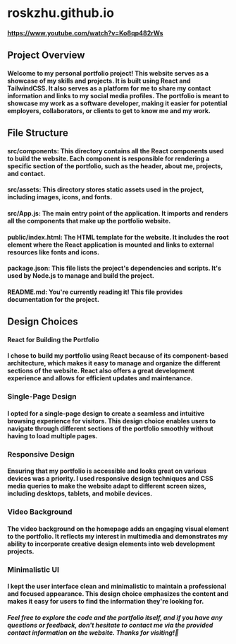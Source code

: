 # roskzhu.github.io
#### https://www.youtube.com/watch?v=Ko8qp482rWs
## Project Overview
#### Welcome to my personal portfolio project! This website serves as a showcase of my skills and projects. It is built using React and TailwindCSS. It also serves as a platform for me to share my contact information and links to my social media profiles. The portfolio is meant to showcase my work as a software developer, making it easier for potential employers, collaborators, or clients to get to know me and my work.
## File Structure
#### **src/components:** This directory contains all the React components used to build the website. Each component is responsible for rendering a specific section of the portfolio, such as the header, about me, projects, and contact.
#### **src/assets:** This directory stores static assets used in the project, including images, icons, and fonts.
#### **src/App.js:** The main entry point of the application. It imports and renders all the components that make up the portfolio website.
#### **public/index.html:** The HTML template for the website. It includes the root element where the React application is mounted and links to external resources like fonts and icons.
#### **package.json:** This file lists the project's dependencies and scripts. It's used by Node.js to manage and build the project.
#### **README.md:** You're currently reading it! This file provides documentation for the project.
## Design Choices
#### React for Building the Portfolio
#### I chose to build my portfolio using React because of its component-based architecture, which makes it easy to manage and organize the different sections of the website. React also offers a great development experience and allows for efficient updates and maintenance.
### Single-Page Design
#### I opted for a single-page design to create a seamless and intuitive browsing experience for visitors. This design choice enables users to navigate through different sections of the portfolio smoothly without having to load multiple pages.
### Responsive Design
#### Ensuring that my portfolio is accessible and looks great on various devices was a priority. I used responsive design techniques and CSS media queries to make the website adapt to different screen sizes, including desktops, tablets, and mobile devices.
### Video Background
#### The video background on the homepage adds an engaging visual element to the portfolio. It reflects my interest in multimedia and demonstrates my ability to incorporate creative design elements into web development projects.
### Minimalistic UI
#### I kept the user interface clean and minimalistic to maintain a professional and focused appearance. This design choice emphasizes the content and makes it easy for users to find the information they're looking for.

#### *Feel free to explore the code and the portfolio itself, and if you have any questions or feedback, don't hesitate to contact me via the provided contact information on the website. Thanks for visiting!🚀*